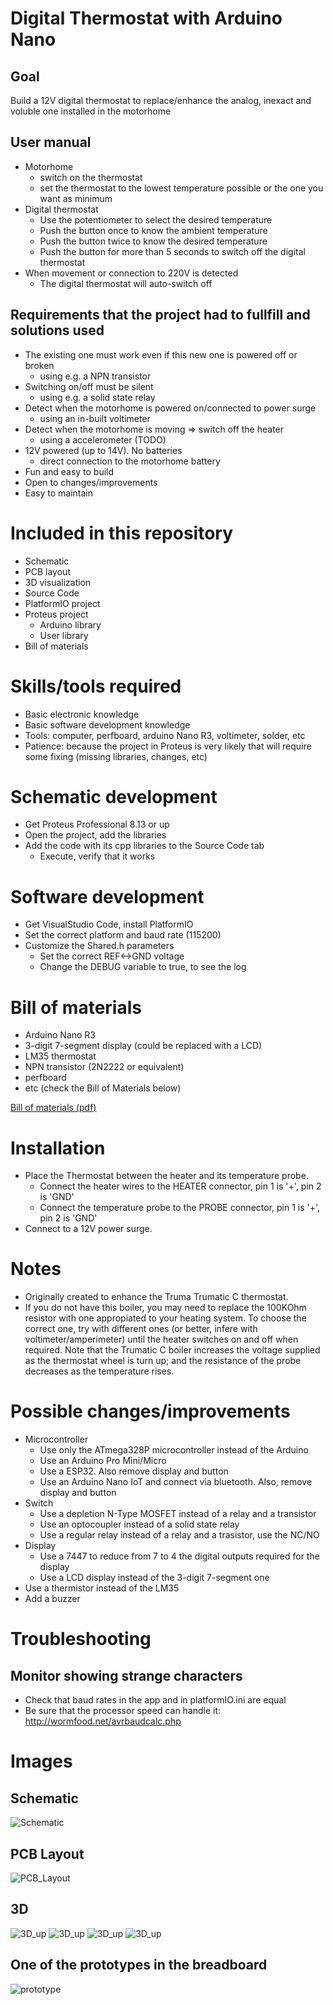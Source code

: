 # Digital Thermostat with Arduino Nano

## Goal

Build a 12V digital thermostat to replace/enhance the analog, inexact and voluble one installed in the motorhome

## User manual
- Motorhome
  - switch on the thermostat
  - set the thermostat to the lowest temperature possible or the one you want as minimum
- Digital thermostat
  - Use the potentiometer to select the desired temperature
  - Push the button once to know the ambient temperature
  - Push the button twice to know the desired temperature
  - Push the button for more than 5 seconds to switch off the digital thermostat
- When movement or connection to 220V is detected
  - The digital thermostat will auto-switch off

## Requirements that the project had to fullfill and solutions used

- The existing one must work even if this new one is powered off or broken
  - using e.g. a NPN transistor
- Switching on/off must be silent
  - using e.g. a solid state relay
- Detect when the motorhome is powered on/connected to power surge
  - using an in-built voltimeter
- Detect when the motorhome is moving => switch off the heater
  - using a accelerometer (TODO)
- 12V powered (up to 14V). No batteries
  - direct connection to the motorhome battery
- Fun and easy to build
- Open to changes/improvements
- Easy to maintain

# Included in this repository

- Schematic
- PCB layout
- 3D visualization
- Source Code
- PlatformIO project
- Proteus project
  - Arduino library
  - User library
- Bill of materials

# Skills/tools required

- Basic electronic knowledge
- Basic software development knowledge
- Tools: computer, perfboard, arduino Nano R3, voltimeter, solder, etc
- Patience: because the project in Proteus is very likely that will require some fixing (missing libraries, changes, etc)

# Schematic development

- Get Proteus Professional 8.13 or up
- Open the project, add the libraries
- Add the code with its cpp libraries to the Source Code tab
  - Execute, verify that it works

# Software development

- Get VisualStudio Code, install PlatformIO
- Set the correct platform and baud rate (115200)
- Customize the Shared.h parameters
  - Set the correct REF<->GND voltage
  - Change the DEBUG variable to true, to see the log

# Bill of materials

- Arduino Nano R3
- 3-digit 7-segment display (could be replaced with a LCD)
- LM35 thermostat
- NPN transistor (2N2222 or equivalent)
- perfboard
- etc (check the Bill of Materials below)

[Bill of materials (pdf)](Bill_Of_Materials.pdf)

# Installation

- Place the Thermostat between the heater and its temperature probe.
  - Connect the heater wires to the HEATER connector, pin 1 is '+', pin 2 is 'GND'
  - Connect the temperature probe to the PROBE connector, pin 1 is '+', pin 2 is 'GND'
- Connect to a 12V power surge.

# Notes
- Originally created to enhance the Truma Trumatic C thermostat.
- If you do not have this boiler, you may need to replace the 100KOhm resistor with one appropiated to your heating system. To choose the correct one, try with different ones (or better, infere with voltimeter/amperimeter) until the heater switches on and off when required. Note that the Trumatic C boiler increases the voltage supplied as the thermostat wheel is turn up; and the resistance of the probe decreases as the temperature rises.

# Possible changes/improvements

- Microcontroller
  - Use only the ATmega328P microcontroller instead of the Arduino
  - Use an Arduino Pro Mini/Micro
  - Use a ESP32. Also remove display and button
  - Use an Arduino Nano IoT and connect via bluetooth. Also, remove display and button
- Switch
  - Use a depletion N-Type MOSFET instead of a relay and a transistor
  - Use an optocoupler instead of a solid state relay
  - Use a regular relay instead of a relay and a trasistor, use the NC/NO
- Display
  - Use a 7447 to reduce from 7 to 4 the digital outputs required for the display
  - Use a LCD display instead of the 3-digit 7-segment one
- Use a thermistor instead of the LM35
- Add a buzzer

# Troubleshooting

## Monitor showing strange characters
- Check that baud rates in the app and in platformIO.ini are equal
- Be sure that the processor speed can handle it: http://wormfood.net/avrbaudcalc.php

# Images

## Schematic
![Schematic](images/Schematic.png)

## PCB Layout
![PCB_Layout](images/PCB_Layout.png)

## 3D
![3D_up](images/3D_up.png)
![3D_up](images/3D_down.png)
![3D_up](images/3D_angleUp.png)
![3D_up](images/3D_angleDown.png)

## One of the prototypes in the breadboard

![prototype](images/prototype.jpg)
